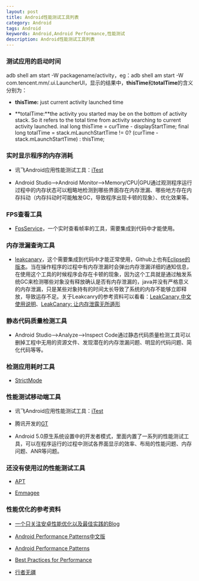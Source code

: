 ```yaml
---
layout: post
title: Android性能测试工具列表
category: Android
tags: Android
keywords: Android,Android Performance,性能测试
description: Android性能测试工具列表
---
```


### 测试应用的启动时间

adb shell am start -W packagename/activity，eg：adb shell am start -W com.tencent.mm/.ui.LauncherUI，显示的结果中，**thisTime**和**totalTime**的含义分别为：

- **thisTime:** just current activity launched time

- **totalTime:**the activity you started may be on the bottom of activity stack. So it refers to the total time from activity searching to current activity launched. inal long thisTime = curTime - displayStartTime; final long totalTime = stack.mLaunchStartTime != 0? (curTime - stack.mLaunchStartTime) : thisTime;

### 实时显示程序的内存消耗

- 讯飞Android应用性能测试工具：[iTest](http://itest.iflytesting.com/?p=1)

- Android Studio—>Android Monitor—>Memory/CPU|GPU通过观测程序运行过程中的内存状态可以粗略地检测到哪些界面存在内存泄漏、哪些地方存在内存抖动（内存抖动时可能触发GC，导致程序出现卡顿的现象）、优化效果等。

### FPS查看工具

- [FpsService](https://github.com/1860yk/FpsService)，一个实时查看帧率的工具，需要集成到代码中才能使用。

### 内存泄漏查询工具

- [leakcanary](https://github.com/square/leakcanary)，这个需要集成到代码中才能正常使用，Github上也有[Eclipse的版本](https://github.com/teffy/LeakcanarySample-Eclipse)。当在操作程序的过程中有内存泄漏时会弹出内存泄漏详细的通知信息，在使用这个工具的时候程序会存在卡顿的现象，因为这个工具就是通过触发系统GC来检测哪些对象没有释放确认是否有内存泄漏的，java并没有严格意义的内存泄漏，只是某些对象持有的时间太长导致了系统的内存不能够立即释放，导致运存不足。关于Leakcanry的参考资料可以看看：[LeakCanary 中文使用说明](http://www.liaohuqiu.net/cn/posts/leak-canary-read-me/)、[LeakCanary: 让内存泄露无所遁形](http://www.liaohuqiu.net/cn/posts/leak-canary/)

### 静态代码质量检测工具

- Android Studio—>Analyze—>Inspect Code通过静态代码质量检测工具可以删掉工程中无用的资源文件、发现潜在的内存泄漏问题、明显的代码问题、简化代码等等。

### 检测应用耗时工具

- [StrictMode](http://android-performance.com/android/2014/04/24/android-strict-mode.html)

### 性能测试移动端工具

- 讯飞Android应用性能测试工具：[iTest](http://itest.iflytesting.com/?p=1)

- 腾讯开发的[GT](http://gt.tencent.com/)

- Android 5.0原生系统设置中的开发者模式，里面内置了一系列的性能测试工具，可以在程序运行的过程中测试各界面显示的效率、布局的性能问题、内存问题、ANR等问题。

### 还没有使用过的性能测试工具

- [APT](https://code.csdn.net/Tencent/apt)

- [Emmagee](https://github.com/NetEase/Emmagee)

### 性能优化的参考资料

- [一个只关注安卓性能优化以及最佳实践的Blog](http://android-performance.com/)

- [Android Performance Patterns中文版](http://hukai.me/blog/archives/)

- [Android Performance Patterns](https://www.youtube.com/playlist?list=PLWz5rJ2EKKc9CBxr3BVjPTPoDPLdPIFCE)

- [Best Practices for Performance](http://developer.android.com/training/best-performance.html)

- [行者无疆](http://wuche.info/)